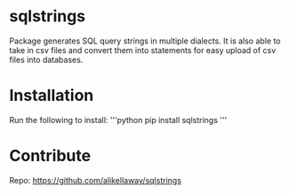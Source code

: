 # sqlstrings
Package generates SQL query strings in multiple dialects. It is also able to take in csv files and convert them into statements for easy upload of csv files into databases.

# Installation
Run the following to install:
'''python
pip install sqlstrings
'''

# Contribute
Repo: https://github.com/alikellaway/sqlstrings